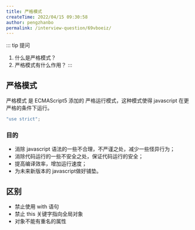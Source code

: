```yaml
---
title: 严格模式
createTime: 2022/04/15 09:30:58
author: pengzhanbo
permalink: /interview-question/69vboeiz/
---
```


::: tip 提问
1. 什么是严格模式？
2. 严格模式有什么作用？
:::

## 严格模式

严格模式 是 ECMAScript5 添加的 严格运行模式，这种模式使得 javascript 在更严格的条件下运行。

``` js
"use strict";
```

### 目的

- 消除 javascript 语法的一些不合理，不严谨之处，减少一些怪异行为；
- 消除代码运行的一些不安全之处，保证代码运行的安全；
- 提高编译效率，增加运行速度；
- 为未来新版本的 javascript做好铺垫。

## 区别

- 禁止使用 with 语句
- 禁止 this 关键字指向全局对象
- 对象不能有重名的属性
